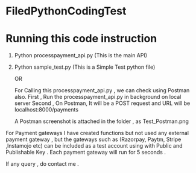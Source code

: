 # FiledPythonCodingTest

# Running this code instruction
1. Python processpayment_api.py (This is the main API)

2. Python sample_test.py (This is a Simple Test python file)
   
   OR
   
   For Calling this processpayment_api.py , we can check using Postman also.
	First , Run the processpayment_api.py in background on local server
	Second , On Postman, It will be a POST request and URL will be localhost:8000/payments
   
   A Postman screenshot is attached in the folder , as Test_Postman.png

For Payment gateways I have created functions but not used any external payment gateway , but the gateways such as (Razorpay, Paytm, Stripe ,Instamojo etc) can be included as a test account using with Public and Publishable Key . Each payment gateway will run for 5 seconds .

If any query , do contact me .